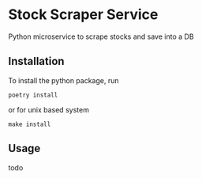 # Stock Scraper Service

Python microservice to scrape stocks and save into a DB

## Installation
To install the python package, run

```commandline
poetry install
```

or for unix based system

```commandline
make install
```

## Usage
todo



